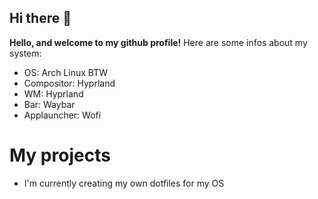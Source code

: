 ## Hi there 👋
**Hello, and welcome to my github profile!**
Here are some infos about my system:
- OS: Arch Linux BTW
- Compositor: Hyprland
- WM: Hyprland
- Bar: Waybar
- Applauncher: Wofi

#

# My projects
- I'm currently creating my own dotfiles for my OS
<!--
**unixkiwi/unixkiwi** is a ✨ _special_ ✨ repository because its `README.md` (this file) appears on your GitHub profile.

Here are some ideas to get you started:

- 🔭 I’m currently working on ...
- 🌱 I’m currently learning ...
- 👯 I’m looking to collaborate on ...
- 🤔 I’m looking for help with ...
- 💬 Ask me about ...
- 📫 How to reach me: ...
- 😄 Pronouns: ...
- ⚡ Fun fact: ...
-->
